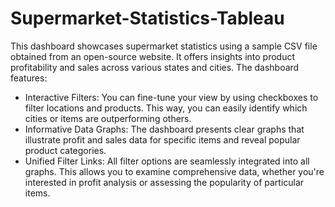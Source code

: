 # Supermarket-Statistics-Tableau
This dashboard showcases supermarket statistics using a sample CSV file obtained from an open-source website. It offers insights into product profitability and sales across various states and cities. The dashboard features:

- Interactive Filters: You can fine-tune your view by using checkboxes to filter locations and products. This way, you can easily identify which cities or items are outperforming others.
- Informative Data Graphs: The dashboard presents clear graphs that illustrate profit and sales data for specific items and reveal popular product categories.
- Unified Filter Links: All filter options are seamlessly integrated into all graphs. This allows you to examine comprehensive data, whether you're interested in profit analysis or assessing the popularity of particular items.